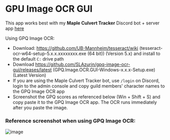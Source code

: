 # GPU Image OCR GUI

This app works best with my __Maple Culvert Tracker__ Discord bot + server app [here](https://github.com/SLAzurin/maple-culvert-tracker)

Using GPQ Image OCR:
- Download: https://github.com/UB-Mannheim/tesseract/wiki (tesseract-ocr-w64-setup-5.x.x.xxxxxxxx.exe (64 bit)) (Version 5.x) and install to the default `C:` drive path
- Download https://github.com/SLAzurin/gpq-image-ocr-gui/releases/latest (GPQ.Image.OCR.GUI-Windows-x.x.x-Setup.exe) (Latest Version)
- If you are using the Maple Culvert Tracker bot, use `/login` on Discord, login to the admin console and copy guild members' character names to the GPQ Image OCR app
- Screenshot the GPQ scores as referenced below (Win + Shift + S) and copy paste it to the GPQ Image OCR app. The OCR runs immediately after you paste the image.

### Reference screenshot when using GPQ Image OCR:
![image](https://github.com/user-attachments/assets/f9899274-b7de-4282-bbfc-34cf54b8b884)
